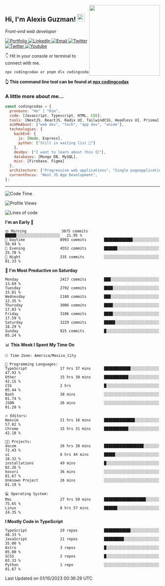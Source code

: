 <img align='right' src="https://media.giphy.com/media/M9gbBd9nbDrOTu1Mqx/giphy.gif" width="230">
<h2>Hi, I'm Alexis Guzman! <img src="https://media.giphy.com/media/hvRJCLFzcasrR4ia7z/giphy.gif" width="25px"></h2>
<p><em>Front-end web developer</em></p>

<p>
  <a href='https://www.codingcodax.dev' target='_blank'>
    <img alt='Portfolio' src='https://img.shields.io/badge/Portfolio-black?logo=vercel&style=flat-square'>
  </a>
  <a href='https://linkedin.com/in/codingcodax' target='_blank'>
    <img alt='LinkedIn' src='https://img.shields.io/badge/LinkedIn-black?logo=LinkedIn&style=flat-square'>
  </a>
  <a href='mailto:codingcodax@gmail.com' target='_blank'>
    <img alt='Email' src='https://img.shields.io/badge/Email-black?logo=Gmail&style=flat-square'>
  </a>
  <a href='https://twitter.com/codingcodax' target='_blank'>
    <img alt='Twitter' src='https://img.shields.io/badge/Twitter-black?logo=Twitter&style=flat-square'>
  </a>
  <a href='https://www.instagram.com/codingcodax' target='_blank'>
    <img alt='Twitter' src='https://img.shields.io/badge/Instagram-black?logo=Instagram&style=flat-square'>
  </a>
  <a href='https://www.youtube.com/@codingcodax' target='_blank'>
    <img alt='Youtube' src='https://img.shields.io/badge/YouTube-black?logo=Youtube&style=flat-square'>
  </a>
</p>

👇 Hit in your console or terminal to connect with me.

```bash
npx codingcodax or pnpm dlx codingcodax 
```
**👆 This command line tool can be found at [npx codingcodax](https://github.com/codingcodax/npx-codingcodax)**

<h3>A little more about me...</h3>

```javascript
const codingcodax = {
  pronouns: "He" | "Him",
  code: [Javascript, Typescript, HTML, CSS],
  tools: [NextJS, ReactJS, Radix UI, TailwindCSS, Headless UI, Prisma],
  askMeAbout: ["web dev", "tech", "app dev", "anime"],
  technologies: {
    backEnd: {
      js: [Node, Express],
      python: ["Still in waiting list 🥲"]
    },
    devOps: ["I want to learn about this 😊"],
    databases: [Mongo DB, MySQL],
    misc: [Firebase, Figma]
  },
  architecture: ["Progressive web applications", "Single pageapplications"],
  currentFocus: "Next JS App Development",
};
```

---

<!--START_SECTION:waka-->
![Code Time](http://img.shields.io/badge/Code%20Time-1%2C816%20hrs%202%20mins-blue)

![Profile Views](http://img.shields.io/badge/Profile%20Views-12-blue)

![Lines of code](https://img.shields.io/badge/From%20Hello%20World%20I%27ve%20Written-9.0%20million%20lines%20of%20code-blue)

**I'm an Early 🐤** 

```text
🌞 Morning                3875 commits        █████░░░░░░░░░░░░░░░░░░░░   21.95 % 
🌆 Daytime                8993 commits        █████████████░░░░░░░░░░░░   50.94 % 
🌃 Evening                4552 commits        ██████░░░░░░░░░░░░░░░░░░░   25.78 % 
🌙 Night                  235 commits         ░░░░░░░░░░░░░░░░░░░░░░░░░   01.33 % 
```
📅 **I'm Most Productive on Saturday** 

```text
Monday                   2417 commits        ███░░░░░░░░░░░░░░░░░░░░░░   13.69 % 
Tuesday                  2792 commits        ████░░░░░░░░░░░░░░░░░░░░░   15.81 % 
Wednesday                2180 commits        ███░░░░░░░░░░░░░░░░░░░░░░   12.35 % 
Thursday                 3006 commits        ████░░░░░░░░░░░░░░░░░░░░░   17.03 % 
Friday                   3106 commits        ████░░░░░░░░░░░░░░░░░░░░░   17.59 % 
Saturday                 3229 commits        █████░░░░░░░░░░░░░░░░░░░░   18.29 % 
Sunday                   925 commits         █░░░░░░░░░░░░░░░░░░░░░░░░   05.24 % 
```


📊 **This Week I Spent My Time On** 

```text
🕑︎ Time Zone: America/Mexico_City

💬 Programming Languages: 
TypeScript               17 hrs 37 mins      ████████████░░░░░░░░░░░░░   47.93 % 
Other                    15 hrs 30 mins      ███████████░░░░░░░░░░░░░░   42.15 % 
CSS                      2 hrs               █░░░░░░░░░░░░░░░░░░░░░░░░   05.44 % 
Bash                     38 mins             ░░░░░░░░░░░░░░░░░░░░░░░░░   01.74 % 
JSON                     26 mins             ░░░░░░░░░░░░░░░░░░░░░░░░░   01.20 % 

🔥 Editors: 
Neovim                   21 hrs 16 mins      ██████████████░░░░░░░░░░░   57.82 % 
Chrome                   15 hrs 31 mins      ███████████░░░░░░░░░░░░░░   42.18 % 

🐱‍💻 Projects: 
docom                    26 hrs 38 mins      ██████████████████░░░░░░░   72.43 % 
ui                       6 hrs 44 mins       █████░░░░░░░░░░░░░░░░░░░░   18.32 % 
installations            49 mins             █░░░░░░░░░░░░░░░░░░░░░░░░   02.26 % 
kosori                   36 mins             ░░░░░░░░░░░░░░░░░░░░░░░░░   01.67 % 
Unknown Project          26 mins             ░░░░░░░░░░░░░░░░░░░░░░░░░   01.19 % 

💻 Operating System: 
Mac                      27 hrs 50 mins      ███████████████████░░░░░░   75.65 % 
Linux                    8 hrs 57 mins       ██████░░░░░░░░░░░░░░░░░░░   24.35 % 
```

**I Mostly Code in TypeScript** 

```text
TypeScript               29 repos            ████████████░░░░░░░░░░░░░   48.33 % 
JavaScript               21 repos            █████████░░░░░░░░░░░░░░░░   35.00 % 
Astro                    3 repos             █░░░░░░░░░░░░░░░░░░░░░░░░   05.00 % 
SCSS                     2 repos             █░░░░░░░░░░░░░░░░░░░░░░░░   03.33 % 
Python                   1 repo              ░░░░░░░░░░░░░░░░░░░░░░░░░   01.67 % 
```




 Last Updated on 01/10/2023 00:36:29 UTC
<!--END_SECTION:waka-->

